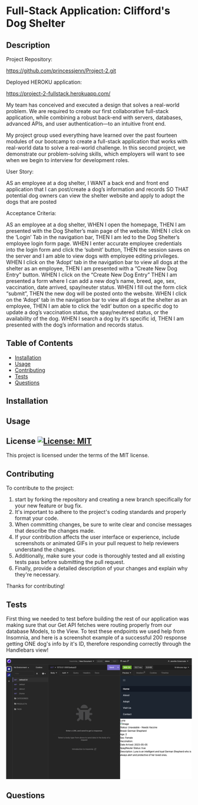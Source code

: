 # Full-Stack Application: Clifford's Dog Shelter

## Description

Project Repository:

 https://github.com/princessjenn/Project-2.git

Deployed HEROKU application:

 https://project-2-fullstack.herokuapp.com/

My team has conceived and executed a design that solves a real-world problem. We are required to create our first collaborative full-stack application, while combining a robust back-end with servers, databases, advanced APIs, and user authentication—to an intuitive front end.

My project group used everything have learned over the past fourteen modules of our bootcamp to create a full-stack application that works with real-world data to solve a real-world challenge. In this second project, we demonstrate our problem-solving skills, which employers will want to see when we begin to interview for development roles.

User Story:

AS an employee at a dog shelter,
I WANT a back end and front end application that I can post/create a dog’s information and records
SO THAT potential dog owners can view the shelter website and apply to adopt the dogs that are posted


Acceptance Criteria:

AS an employee at a dog shelter,
WHEN I open the homepage,
THEN I am presented with the Dog Shelter’s main page of the website.
WHEN I click on the ‘Login’ Tab in the navigation bar,
THEN I am led to the Dog Shelter’s employee login form page.
WHEN I enter accurate employee credentials into the login form and click the ‘submit’ button,
THEN the session saves on the server and I am able to view dogs with employee editing privileges.
WHEN I click on the ‘Adopt’ tab in the navigation bar to view all dogs at the shelter as an employee,
THEN I am presented with a “Create New Dog Entry” button.
WHEN I click on the “Create New Dog Entry”
THEN I am presented a form where I can add a new dog’s name, breed, age, sex, vaccination, date arrived, spay/neuter status.
WHEN I fill out the form click “submit”,
THEN the new dog will be posted onto the website.
WHEN I click on the ‘Adopt’ tab in the navigation bar to view all dogs at the shelter as an employee,
THEN I am able to click the ‘edit’ button on a specific dog to update a dog’s vaccination status, the spay/neutered status, or the availability of the dog.
WHEN I search a dog by it’s specific id, 
THEN I am presented with the dog’s information and records status.


## Table of Contents

- [Installation](#installation)
- [Usage](#usage)
- [Contributing](#contributing)
- [Tests](#tests)
- [Questions](#questions)



## Installation


## Usage


## License [![License: MIT](https://img.shields.io/badge/License-MIT-yellow.svg)](https://opensource.org/licenses/MIT)

This project is licensed under the terms of the MIT license.


## Contributing

To contribute to the project: 

1. start by forking the repository and creating a new branch specifically for your new feature or bug fix.
2. It's important to adhere to the project's coding standards and properly format your code.
3. When committing changes, be sure to write clear and concise messages that describe the changes made.
4. If your contribution affects the user interface or experience, include screenshots or animated GIFs in your pull request to help reviewers understand the changes. 
5. Additionally, make sure your code is thoroughly tested and all existing tests pass before submitting the pull request.
6. Finally, provide a detailed description of your changes and explain why they're necessary.

Thanks for contributing! 

## Tests

First thing we needed to test before building the rest of our application was making sure that our Get API fetches were routing properly from our database Models, to the View. To test these endpoints we used help from Insomnia, and here is a screenshot example of a successful 200 response getting ONE dog's info by it's ID, therefore responding correctly through the Handlebars view!

![DogID Endpoint Test](testing_id_endpoint_Project2.png)




## Questions

